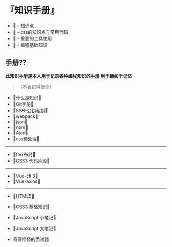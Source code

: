 # 『知识手册』
- 🥝 - 知识点
- 🍇 - css的知识点与常用代码
- 🍉 - 重要的工具使用
- 🍓 - 编程基础知识


## 手册??
**此知识手册是本人用于记录各种编程知识的手册 用于翻阅于记忆**  
>（不会记得很全）

- 🥝什么是知识🥝
- 🥝Git手册🥝
- 🥝SSH-公钥私钥🥝
- 🥝webpack🥝
- 🥝json🥝
- 🥝npm🥝  
- 🥝Ajax🥝  
- 🥝css预处理🥝  
---
- 🍇flex布局🍇
- 🍇CSS3 代码片段🍇
---
- 🍉Vue-cli 3🍉
- 🍉Vue-axios🍉
---
- 🍓HTML5🍓
- 🍓CSS3 基础知识🍓
- 🍓JavaScript 小笔记🍓
- 🍓JavaScript 大笔记🍓

- 奇奇怪怪的面试题